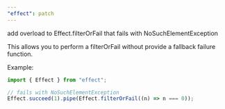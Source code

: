 ```yaml
---
"effect": patch
---
```


add overload to Effect.filterOrFail that fails with NoSuchElementException

This allows you to perform a filterOrFail without provide a fallback failure
function.

Example:

```ts
import { Effect } from "effect";

// fails with NoSuchElementException
Effect.succeed(1).pipe(Effect.filterOrFail((n) => n === 0));
```
